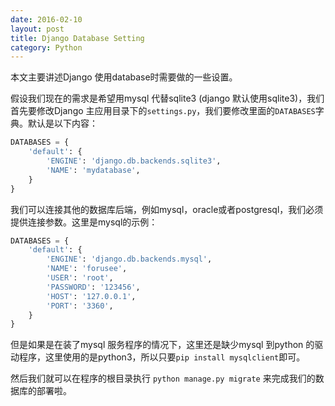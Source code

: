 ```yaml
---
date: 2016-02-10
layout: post
title: Django Database Setting
category: Python
---
```


本文主要讲述Django 使用database时需要做的一些设置。



假设我们现在的需求是希望用mysql 代替sqlite3 (django 默认使用sqlite3)，我们首先要修改Django 主应用目录下的`settings.py`，我们要修改里面的`DATABASES`字典。默认是以下内容：

``` python
DATABASES = {
    'default': {
        'ENGINE': 'django.db.backends.sqlite3',
        'NAME': 'mydatabase',
    }
}
```

我们可以连接其他的数据库后端，例如mysql，oracle或者postgresql，我们必须提供连接参数。这里是mysql的示例：

``` python
DATABASES = {
    'default': {
        'ENGINE': 'django.db.backends.mysql',
        'NAME': 'forusee',
        'USER': 'root',
        'PASSWORD': '123456',
        'HOST': '127.0.0.1',
        'PORT': '3360',
    }
}
```

但是如果是在装了mysql 服务程序的情况下，这里还是缺少mysql 到python 的驱动程序，这里使用的是python3，所以只要`pip install mysqlclient`即可。

然后我们就可以在程序的根目录执行 `python manage.py migrate` 来完成我们的数据库的部署啦。
